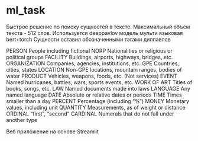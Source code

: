 # ml_task


Быстрое решение по поиску сущностей в тексте.
Максимальный объем текста - 512 слов.
Используется deeppavlov модель мульти языковая bert+torch
Сущности оставил обозначенными тэгами диппавлов

PERSON People including fictional
NORP Nationalities or religious or political groups
FACILITY Buildings, airports, highways, bridges, etc.
ORGANIZATION Companies, agencies, institutions, etc.
GPE Countries, cities, states
LOCATION Non-GPE locations, mountain ranges, bodies of water
PRODUCT Vehicles, weapons, foods, etc. (Not services)
EVENT Named hurricanes, battles, wars, sports events, etc.
WORK OF ART Titles of books, songs, etc.
LAW Named documents made into laws
LANGUAGE Any named language
DATE Absolute or relative dates or periods
TIME Times smaller than a day
PERCENT Percentage (including “%”)
MONEY Monetary values, including unit
QUANTITY Measurements, as of weight or distance
ORDINAL “first”, “second”
CARDINAL Numerals that do not fall under another type

Веб приложение на основе Streamlit
